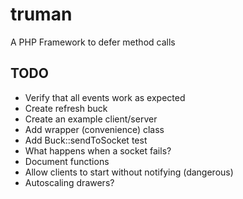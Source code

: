truman
======

A PHP Framework to defer method calls

TODO
----
- Verify that all events work as expected
- Create refresh buck
- Create an example client/server
- Add wrapper (convenience) class
- Add Buck::sendToSocket test
- What happens when a socket fails?
- Document functions
- Allow clients to start without notifying (dangerous)
- Autoscaling drawers?